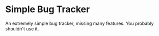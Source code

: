Simple Bug Tracker
==================

An extremely simple bug tracker, missing many features. You probably shouldn't use it.
